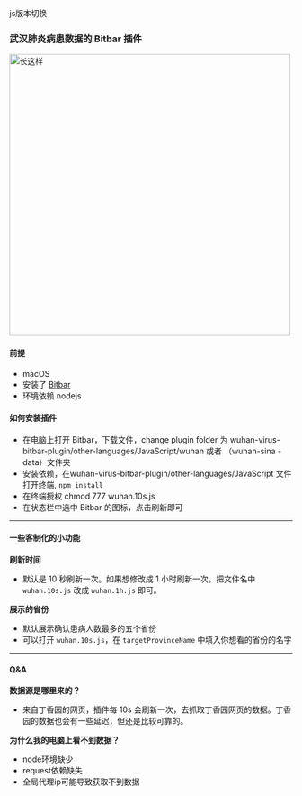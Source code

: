 js版本切换

### 武汉肺炎病患数据的 Bitbar 插件

<img src="https://i.loli.net/2020/01/30/9Nh6yvbZ8q1KAkm.png" alt="长这样" width="500">

#### 前提
- macOS
- 安装了 [Bitbar](https://getbitbar.com)
- 环境依赖 nodejs

#### 如何安装插件
- 在电脑上打开 Bitbar，下载文件，change plugin folder 为 wuhan-virus-bitbar-plugin/other-languages/JavaScript/wuhan 或者 （wuhan-sina
-data）文件夹
- 安装依赖，在wuhan-virus-bitbar-plugin/other-languages/JavaScript 文件打开终端,  ```npm install```
- 在终端授权 chmod 777 wuhan.10s.js
- 在状态栏中选中 Bitbar 的图标，点击刷新即可

---

#### 一些客制化的小功能

**刷新时间**
- 默认是 10 秒刷新一次。如果想修改成 1 小时刷新一次，把文件名中 `wuhan.10s.js` 改成 `wuhan.1h.js` 即可。

**展示的省份**
- 默认展示确认患病人数最多的五个省份
- 可以打开 `wuhan.10s.js`，在 `targetProvinceName` 中填入你想看的省份的名字

---

#### Q&A

**数据源是哪里来的？**
- 来自丁香园的网页，插件每 10s 会刷新一次，去抓取丁香园网页的数据。丁香园的数据也会有一些延迟，但还是比较可靠的。

**为什么我的电脑上看不到数据？**
- node环境缺少
- request依赖缺失
- 全局代理ip可能导致获取不到数据
